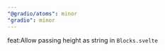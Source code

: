 ```yaml
---
"@gradio/atoms": minor
"gradio": minor
---
```


feat:Allow passing height as string in `Blocks.svelte`
